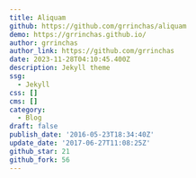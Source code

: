 ```yaml
---
title: Aliquam
github: https://github.com/grrinchas/aliquam
demo: https://grrinchas.github.io/
author: grrinchas
author_link: https://github.com/grrinchas
date: 2023-11-28T04:10:45.400Z
description: Jekyll theme
ssg:
  - Jekyll
css: []
cms: []
category:
  - Blog
draft: false
publish_date: '2016-05-23T18:34:40Z'
update_date: '2017-06-27T11:08:25Z'
github_star: 21
github_fork: 56
---
```


